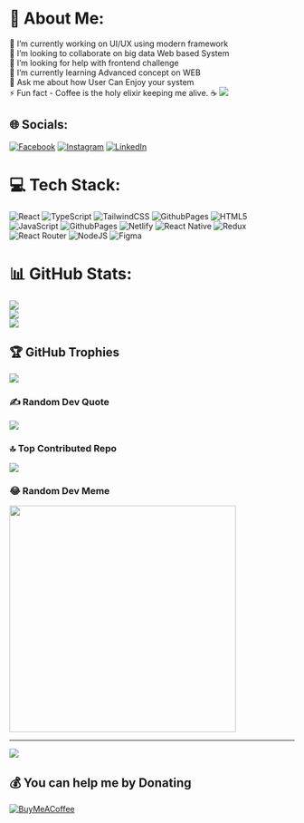 # 💫 About Me:
🔭 I’m currently working on UI/UX using modern framework<br>👯 I’m looking to collaborate on big data Web based System<br>🤝 I’m looking for help with frontend challenge<br>🌱 I’m currently learning Advanced concept on WEB<br>💬 Ask me about how User Can Enjoy your system<br>⚡ Fun fact - Coffee is the holy elixir keeping me alive. ☕
 <img src = "https://user-images.githubusercontent.com/63050133/156676671-d5b2e362-97d4-4404-9447-dd71ddfea82f.gif">

## 🌐 Socials:
[![Facebook](https://img.shields.io/badge/Facebook-%231877F2.svg?logo=Facebook&logoColor=white)](https://facebook.com/https://www.facebook.com/uwihanganye.edisonklavan) [![Instagram](https://img.shields.io/badge/Instagram-%23E4405F.svg?logo=Instagram&logoColor=white)](https://instagram.com/https://www.instagram.com/codewith_edison/) [![LinkedIn](https://img.shields.io/badge/LinkedIn-%230077B5.svg?logo=linkedin&logoColor=white)](https://linkedin.com/in/in.com/in/uwihanganye-edison-7b2970236/) 

# 💻 Tech Stack:
![React](https://img.shields.io/badge/react-%2320232a.svg?style=plastic&logo=react&logoColor=%2361DAFB) ![TypeScript](https://img.shields.io/badge/typescript-%23007ACC.svg?style=plastic&logo=typescript&logoColor=white) ![TailwindCSS](https://img.shields.io/badge/tailwindcss-%2338B2AC.svg?style=plastic&logo=tailwind-css&logoColor=white) ![GithubPages](https://img.shields.io/badge/github%20pages-121013?style=plastic&logo=github&logoColor=white) ![HTML5](https://img.shields.io/badge/html5-%23E34F26.svg?style=plastic&logo=html5&logoColor=white) ![JavaScript](https://img.shields.io/badge/javascript-%23323330.svg?style=plastic&logo=javascript&logoColor=%23F7DF1E) ![GithubPages](https://img.shields.io/badge/github%20pages-121013?style=plastic&logo=github&logoColor=white) ![Netlify](https://img.shields.io/badge/netlify-%23000000.svg?style=plastic&logo=netlify&logoColor=#00C7B7) ![React Native](https://img.shields.io/badge/react_native-%2320232a.svg?style=plastic&logo=react&logoColor=%2361DAFB) ![Redux](https://img.shields.io/badge/redux-%23593d88.svg?style=plastic&logo=redux&logoColor=white) ![React Router](https://img.shields.io/badge/React_Router-CA4245?style=plastic&logo=react-router&logoColor=white) ![NodeJS](https://img.shields.io/badge/node.js-6DA55F?style=plastic&logo=node.js&logoColor=white) ![Figma](https://img.shields.io/badge/figma-%23F24E1E.svg?style=plastic&logo=figma&logoColor=white)
# 📊 GitHub Stats:
![](https://github-readme-stats.vercel.app/api?username=codeWithEdison&theme=synthwave&hide_border=false&include_all_commits=true&count_private=true)<br/>
![](https://github-readme-streak-stats.herokuapp.com/?user=codeWithEdison&theme=synthwave&hide_border=false)<br/>
![](https://github-readme-stats.vercel.app/api/top-langs/?username=codeWithEdison&theme=synthwave&hide_border=false&include_all_commits=true&count_private=true&layout=compact)

## 🏆 GitHub Trophies
![](https://github-profile-trophy.vercel.app/?username=codeWithEdison&theme=matrix&no-frame=false&no-bg=false&margin-w=4)

### ✍️ Random Dev Quote
![](https://quotes-github-readme.vercel.app/api?type=horizontal&theme=radical)

### 🔝 Top Contributed Repo
![](https://github-contributor-stats.vercel.app/api?username=codeWithEdison&limit=5&theme=dark&combine_all_yearly_contributions=true)

### 😂 Random Dev Meme
<img src='https://randommeme-five.vercel.app/' style="height: 400px;"/>

---
[![](https://visitcount.itsvg.in/api?id=codeWithEdison&icon=0&color=3)](https://visitcount.itsvg.in)

  ## 💰 You can help me by Donating
  [![BuyMeACoffee](https://img.shields.io/badge/Buy%20Me%20a%20Coffee-ffdd00?style=for-the-badge&logo=buy-me-a-coffee&logoColor=black)](https://buymeacoffee.com/https://www.buymeacoffee.com/codewithedison) 

 
